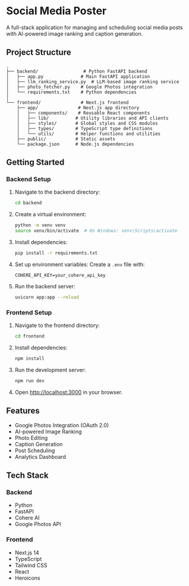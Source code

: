 # Social Media Poster

A full-stack application for managing and scheduling social media posts with AI-powered image ranking and caption generation.

## Project Structure

```
.
├── backend/                 # Python FastAPI backend
│   ├── app.py              # Main FastAPI application
│   ├── llm_ranking_service.py  # LLM-based image ranking service
│   ├── photo_fetcher.py    # Google Photos integration
│   └── requirements.txt    # Python dependencies
│
└── frontend/               # Next.js frontend
    ├── app/               # Next.js app directory
    │   ├── components/    # Reusable React components
    │   ├── lib/          # Utility libraries and API clients
    │   ├── styles/       # Global styles and CSS modules
    │   ├── types/        # TypeScript type definitions
    │   └── utils/        # Helper functions and utilities
    ├── public/           # Static assets
    └── package.json      # Node.js dependencies
```

## Getting Started

### Backend Setup

1. Navigate to the backend directory:
   ```bash
   cd backend
   ```

2. Create a virtual environment:
   ```bash
   python -m venv venv
   source venv/bin/activate  # On Windows: venv\Scripts\activate
   ```

3. Install dependencies:
   ```bash
   pip install -r requirements.txt
   ```

4. Set up environment variables:
   Create a `.env` file with:
   ```
   COHERE_API_KEY=your_cohere_api_key
   ```

5. Run the backend server:
   ```bash
   uvicorn app:app --reload
   ```

### Frontend Setup

1. Navigate to the frontend directory:
   ```bash
   cd frontend
   ```

2. Install dependencies:
   ```bash
   npm install
   ```

3. Run the development server:
   ```bash
   npm run dev
   ```

4. Open [http://localhost:3000](http://localhost:3000) in your browser.

## Features

- Google Photos Integration (OAuth 2.0)
- AI-powered Image Ranking
- Photo Editing
- Caption Generation
- Post Scheduling
- Analytics Dashboard

## Tech Stack

### Backend
- Python
- FastAPI
- Cohere AI
- Google Photos API

### Frontend
- Next.js 14
- TypeScript
- Tailwind CSS
- React
- Heroicons 